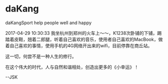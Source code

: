# daKang
daKangSport help people well and happy

2017-04-29 10:30:33
我坐杭州到郑州的火车上～～，K1238次卧铺的下铺，踢踏着皮鞋，翘着二郎腿，听着自己喜欢的音乐，使用者自己喜欢的MacBook，做着自己喜欢的事情，使用手机的4G网络开出来的wifi，目前停靠在商丘站。

这一切，何尝不是一种人生的修行。

在这个伟大的时代，人与自然和谐相处，创造出更多的《小幸运》！

--JSK
